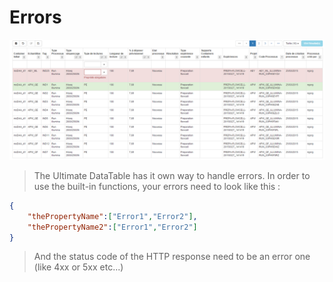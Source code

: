 # Errors

![Simple errors example](images/errors.png)

> The Ultimate DataTable has it own way to handle errors. In order to use the built-in functions, your errors need to look like this :


```json
{
	"thePropertyName":["Error1","Error2"],
	"thePropertyName2":["Error1","Error2"]
}
```

> And the status code of the HTTP response need to be an error one (like 4xx or 5xx etc...)